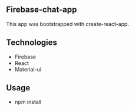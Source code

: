 ## Firebase-chat-app
This app was bootstrapped with create-react-app.

## Technologies
- Firebase
- React
- Material-ui

## Usage 
- npm install
